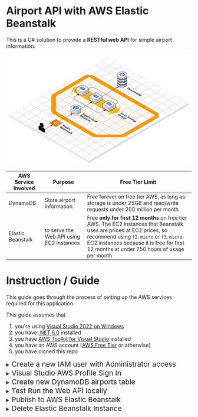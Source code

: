# Airport API with AWS Elastic Beanstalk

This is a C# solution to provide a **RESTful web API** for simple airport information.

![Cloudcraft Diagram](Diagrams/Cloudcraft3D.png)

| AWS Service Involved | Purpose                                  | Free Tier Limit                                                                                                                                                                                                                                            |
| -------------------- | ---------------------------------------- | ---------------------------------------------------------------------------------------------------------------------------------------------------------------------------------------------------------------------------------------------------------- |
| DynamoDB             | Store airport information                | Free forever on free tier AWS, as long as storage is under 25GB and read/write requests under 200 million per month                                                                                                                                        |
| Elastic Beanstalk    | to serve the Web API using EC2 instances | Free **only for first 12 months** on free tier AWS. The EC2 instances that Beanstalk uses are priced at EC2 prices, so recommend using `t2.micro` or `t3.micro` EC2 instances because it is free for first 12 months at under 750 hours of usage per month |

# Instruction / Guide

This guide goes through the process of setting up the AWS services required for this application.

This guide assumes that

1. you're using [Visual Studio 2022 on Windows](https://visualstudio.microsoft.com/vs/)
2. you have [.NET 6.0](https://dotnet.microsoft.com/en-us/download/dotnet/6.0) installed
3. you have [AWS Toolkit for Visual Studio](https://aws.amazon.com/visualstudio/) installed
4. you have an AWS account ([AWS Free Tier](https://aws.amazon.com/free) or otherwise)
5. you have cloned this repo

<details>
<summary><span style="font-size:1.2rem">Create a new IAM user with Administrator access</span></summary>

If you don't already have a IAM user with administrator access already, you should create one now.

First, login to your AWS account on the website and search for the **IAM** service on the top bar.

![IAM Search](Diagrams/screenshots/IAM/Search.png)

Click **Users** on the left menu
![IAM Home](Diagrams/screenshots/IAM/Home.png)

As we can see, we don't have any users yet, so click the **Add Users** button on the top right
![IAM AddUsers](Diagrams/screenshots/IAM/AddUsers.png)

Set the **User name** as `vsuser` and tick the **Access key - Programmatic access** checkbox because we want to access this user with our Visual Studio AWS SDK. Then click the bottom right **Next: Permissions** button.
![IAM AddUser Name](Diagrams/screenshots/IAM/AddUser_Name.png)

Go to the **Attach existing Policies** tab and tick the **administratorAccess** checkbox, this allows the `vsuser` user to have complete access for all AWS services, including creating DynamoDB database or Elastic Beanstalk. Then click the bottom right **Next: Tags** button.
![IAM AddUser Permissions](Diagrams/screenshots/IAM/AddUser_Permissions.png)

Leave the tags empty and click the **Next: Review** button.
![IAM AddUser Tag](Diagrams/screenshots/IAM/AddUser_Tag.png)

Here we can see the user being created has user name of `vsuser`, AWS access type of **Programmatic access - with an access key**, permissions summary managed policy of **AdministratorAccess**. Click **Create user** button.
![IAM AddUser Review](Diagrams/screenshots/IAM/AddUser_Review.png)

Now the new user `vsuser` has been successfully created, be sure to click the **Download .csv** button to save the credentials CSV file onto your local hard drive. We will use this CSV file later when we need to sign in to `vsuser` through the Visual Studio 2022 AWS SDK.
![IAM AddUser Created](Diagrams/screenshots/IAM/AddUser_Created.png)

Going back to the **Users** page, we see that the new user `vsuser` has indeed been successfully created.
![IAM Home After Created](Diagrams/screenshots/IAM/Home_After_Created.png)

</details>

<details>
<summary><span style="font-size:1.2rem">Visual Studio AWS Profile Sign In</span></summary>

Open up Visual Studio, if you have installed the [AWS Toolkit for Visual Studio](https://aws.amazon.com/visualstudio/) correctly, you should see this option in **View** > **AWS Explorer**

![View AWS Explorer](Diagrams/screenshots/VisualStudio/AWS_Explorer.png)

Click to open **AWS Explorer** and you should see this button (**Add AWS Credentials Profile**), click it.

![Add AWS Credentials Profile Button](Diagrams/screenshots/VisualStudio/AWS_Explorer_Add_Profile.png)

Then fill in the correct details in the pop up window:

1. Profile name, could be anything but for simplicity sake let's keep it `vsuser`
2. Import from CSV file and select the CSV file with the credentials you've downloaded in the **Create IAM user with administrator access** in the previous section
3. Set the Region to your region
4. click OK.

![New Account Profile](Diagrams/screenshots/VisualStudio/New_Account_Profile.png)

After that, the profile should be signed in to the AWS Explorer, and all the AWS services would be available through the AWS Explorer in Visual Studio.

![AWS Explorer After Profile](Diagrams/screenshots/VisualStudio/AWS_Explorer_After_Profile.png)

One thing to note is that `appsettings.Development.json` has the content:

```json
{
  "Logging": {
    "LogLevel": {
      "Default": "Information",
      "Microsoft.AspNetCore": "Warning"
    }
  },
  "AWS": {
    "Profile": "vsuser",
    "Region": "eu-west-2"
  }
}
```

where

- `AWS.Profile` of `"vsuser"` should be matching the profile name, and
- `AWS.Region` of `"eu-west-2"` should be matching your region

So if you chose a different profile name or region, be sure to adjust the `appsettings.Development.json` accordingly.

</details>

<details>
<summary><span style="font-size:1.2rem">Create new DynamoDB airports table </span></summary>

Now that the AWS Explorer has profile `vsuser` connected, it's time to create a new DynamoDB table for airports.

Before we begin, notice that the `Models/Airport.cs` class has the content:

```c#
using Amazon.DynamoDBv2.DataModel;

namespace AirportAPI.Models;

[DynamoDBTable("airports")]
public class Airport
{
    [DynamoDBHashKey("code")]
    public string? Code { get; set; }

    [DynamoDBProperty("name")]
    public string? Name { get; set; }

    [DynamoDBProperty("city")]
    public string? City { get; set; }
}
```

where the

```c#
[DynamoDBTable("airports")]
```

defines that the DynamoDB table should have the name `"airports"`, so when we create the DynamoDB table, it should have the name **airports**.

Also notice that the hash key name is `"code"` by this line in `Models/Airport.cs`

```c#
[DynamoDBHashKey("code")]
```

To create the **airports** table, open AWS Explorer, right click on **Amazon DynamoDB** and click **Create Table...**

![DynamoDB Create Table](Diagrams/screenshots/DynamoDB/Create_Table.png)

A window pops up for creating new DynamoDB Table:

- set the **Table Name** as **airports**
- set the **Hash Key Name** as **code**, with **Hash Key Type** as **String**
- Click **Create**

![DynamoDB Create Table Basic Settings](Diagrams/screenshots/DynamoDB/Create_Table_Basic_Settings.png)

Now after creating this new DynamoDB table, we can see it under the **Amazon DynamoDB** in the AWS Explorer

![AWS Explorer Airports Table](Diagrams/screenshots/DynamoDB/AWS_Explorer_After_Created_Table.png)

Double clicking on the **airports** table opens it up, and shows an empty table

![Airports Table Empty](Diagrams/screenshots/DynamoDB/Table_Airports.png)

Also, if open the AWS website and go to the **DynamoDB** page, you can see the **airports** table there

![Airports Table Empty](Diagrams/screenshots/DynamoDB/DynamoDB_Website.png)

</details>

<details>
<summary><span style="font-size:1.2rem">Test Run the Web API locally</span></summary>

Now that DynamoDB table **airports** has been created, you should now be able to run the Web API locally and test out the endpoints on swagger.

First, click on the **AirportAPI** button to run it in debug mode.

![Run AirportAPI button](Diagrams/screenshots/TestLocally/RunAirportAPI_Button.png)

It should open up a new page for **Swagger**, listing all the endpoints.

![AirportAPI Swagger](Diagrams/screenshots/TestLocally/AirportAPI_Swagger.png)

Sending a **GET** request to the `/api/Airport` endpoint would initially respond with **empty list of airports**, `[]`, with status code of `200`

![AirportAPI Swagger](Diagrams/screenshots/TestLocally/Swagger_GetAllAirports.png)

> ## If it responds with error
>
> But if it responds with error message instead, then it's likely because some AWS configuration weren't set properly. It could be:
>
> - The AWS user (say `vsuser`) didn't have permission to access DynamoDB. Go to **IAM** service page on AWS and add the permission to have **AdministratorAccess** which would certainly grant it access to DynamoDB.
> - The AWS user did have permission to access DynamoDB, but it was not configured correctly in `appsettings.Development.json`. Go to `appsettings.Development.json` and make sure the attributes under `"AWS"` were set appropriately for the user profile, it could be the `"Profile"` not matching or the `"Region"` not matching.
> - The DynamoDB table name not matching the table name of `"airports"` specified in `Models/Airport.cs`.
>
> Or it could be something else entirely, try to resolve that before proceeding to next step.

Next, we could send a **POST** request to the `/api/Airport` endpoint to create a new airport in the DynamoDB **airports** table.

For example, sending a **POST** request with request body

```json
{
  "code": "MAN",
  "name": "Manchester Airport",
  "city": "Manchester"
}
```

would create this new airport item in the **airports** table
![DynamoDB new airport on website](Diagrams/screenshots/TestLocally/DynamoDB_new_airport.png)

Next, you can try all the endpoints, they should all work as expected.

| action   | endpoint              | what it does                                                                                     |
| -------- | --------------------- | ------------------------------------------------------------------------------------------------ |
| `GET`    | `/api/Airport`        | Get a list of all airports                                                                       |
| `GET`    | `/api/Airport/{code}` | Get airport with matching airport code to `{code}`                                               |
| `POST`   | `/api/Airport`        | Create new airport, where request body should contain info (in `json` format) of new airport     |
| `PUT`    | `/api/Airport`        | Update airport, where request body should contain info (in `json` format) of the updated airport |
| `DELETE` | `/api/Airport/{code}` | Delete airport with matching airport code to `{code}`                                            |

</details>

<details>
<summary><span style="font-size:1.2rem">Publish to AWS Elastic Beanstalk</span></summary>

Now that we have tested the endpoints locally, we're ready to publish this web API onto AWS Elastic Beanstalk.

On Solution Explorer, we see the **AirportAPI** project,

![Publish to AWS](Diagrams/screenshots/Beanstalk/Solution_Explorer.png)

right click on the **AirportAPI** project and click **Publish to AWS**

![Publish to AWS](Diagrams/screenshots/Beanstalk/Solution_Explorer_Publish_To_AWS.png)

This opens up the **Publish to AWS: AirportAPI** page, select **ASP.NET Core App to AWS Elastic Beanstalk on Linux** and click the **Edit settings** button

![Publish to AWS](Diagrams/screenshots/Beanstalk/Publish_To_AWS.png)

Most of the default settings are correct, just change 2 things:

1. **Environment Type** to **Load Balancer**, this allows elastic beanstalk to use multiple EC2 instances to serve up the web API, where the EC2 instances will be placed in some **auto scaling group** to scale appropriately to traffic. Elastic beanstalk will use a **Load Balancer** to direct the requests to different EC2 instances.
2. **EC2 Instance Type** to **t3.micro** because it is within the free tier (for 12 months) and is sufficiently powerful to support our web API.

Then click the **Publish** button to publish onto Elastic Beanstalk.
![Publish to AWS Settings](Diagrams/screenshots/Beanstalk/Publish_To_AWS_Settings.png)

Then it would take a few minutes to publish the web API onto Elastic Beanstalk. Eventually the process will finish.

![Published to Elastic Beanstalk](Diagrams/screenshots/Beanstalk/Beanstalk_Published.png)

Click on the endpoint will open up the elastic beanstalk hosted website.
![Elastic Beanstalk Endpoint Home](Diagrams/screenshots/Beanstalk/Endpoint_Home.png)

All seems to be working alright, but actually if we go to the `/api/Airport` endpoint (on browser, so it would be `GET` request), it actually doesn't load (`500 internal server error`)
![Elastic Beanstalk API Airport Error](Diagrams/screenshots/Beanstalk/Endpoint_API_Airport_Error.png)

This is because the EC2 instances of Elastic Beanstalk don't have the correct permission to access the DynamoDB **airports** table.

We can grant them the permission to access the table by go to the **IAM service** > **Roles**
![IAM Service Roles](Diagrams/screenshots/Beanstalk/IAM_Roles.png)

We can see one of the latest roles has **Role name** of `AirportAPI-....` and has **Trusted entities** of `AWS Service: ec2`. This is the role used by the EC2 instances of the Elastic Beanstalk that hosts our endpoints.
![IAM Service Roles EC2](Diagrams/screenshots/Beanstalk/IAM_Roles_EC2.png)

Click it and we see this role only has Permissions Policies relating to Elastic Beanstalk, this is why it doesn't have access to DynamoDB tables.
We can grant it permission by clicking **Add permissions** > **Attach policies**
![IAM Service Roles EC2 Permissions](Diagrams/screenshots/Beanstalk/IAM_Roles_EC2_Permissions_Policies.png)

Then search for policies **dynamodb** and tick the **AmazonDynamoDBFullAccess** policy, and click the bottom right button **Attach policies**
![IAM Service Roles EC2 Permissions Attach](Diagrams/screenshots/Beanstalk/IAM_Roles_EC2_Attach.png)

Now that the new DynamoDB access policy is attached to the EC2 instances of Elastic Beanstalk, wait a few seconds and try the `/api/Airport` again, and we should see that it works.
![Elastic Beanstalk API Airport Success](Diagrams/screenshots/Beanstalk/Endpoint_API_Airport_Success.png)

You can also go to `/swagger` endpoint to easily test out all the endpoints, they should all work as expected. 🎉

</details>

<details>
<summary><span style="font-size:1.2rem">Delete Elastic Beanstalk Instance</span></summary>

Now that we've successfully published our local Web API onto Elastic Beanstalk, it is time to turn it off, shut it down, before we forget about it 12 months later and start getting charged for those EC2 instances.

To delete the elastic beanstalk, go to AWS Explorer > AWS Elastic Beanstalk > AirportAPI, right click > **Delete**

![Delete Elastic Beanstalk](Diagrams/screenshots/Beanstalk/Delete_Elastic_Beanstalk.png)

This deletion process would take a few minutes, eventualy we can check on the AWS website > Elastic Beanstalk and see the application for `AirportAPI-dev` deleted.

![Deleted Successful](Diagrams/screenshots/Beanstalk/Deleted_Successful.png)

Feel free to also do the same deletion to the DynamoDB **airports** table, and the IAM roles for Elastic Beanstalk.
